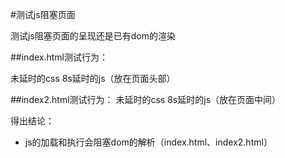 #测试js阻塞页面

测试js阻塞页面的呈现还是已有dom的渲染

##index.html测试行为：

未延时的css
8s延时的js（放在页面头部）

##index2.html测试行为：
未延时的css
8s延时的js（放在页面中间）

得出结论：
 - js的加载和执行会阻塞dom的解析（index.html、index2.html）
